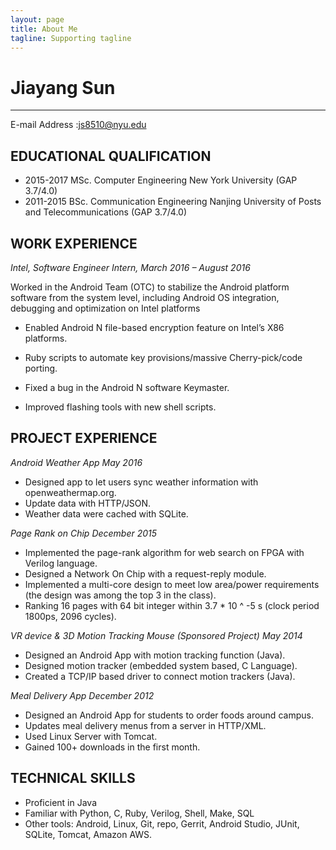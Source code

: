 ```yaml
---
layout: page
title: About Me
tagline: Supporting tagline
---
```


# Jiayang Sun 
------------------------------------
E-mail Address	:js8510@nyu.edu	


## EDUCATIONAL QUALIFICATION
- 2015-2017				MSc. Computer Engineering        New York University  (GAP 3.7/4.0)
- 2011-2015				BSc. Communication Engineering  Nanjing University of Posts and Telecommunications  (GAP 3.7/4.0)   

## WORK EXPERIENCE  
*Intel, Software Engineer Intern, March 2016 – August 2016*  

Worked in the Android Team (OTC) to stabilize the Android platform software from the system level, including Android OS integration, debugging and optimization on Intel platforms   

- Enabled Android N file-based encryption feature on Intel’s X86 platforms.  

- Ruby scripts to automate key provisions/massive Cherry-pick/code porting.  
- Fixed a bug in the Android N software Keymaster.  
- Improved flashing tools with new shell scripts.  

## PROJECT EXPERIENCE  

*Android Weather App										May 2016*
- Designed app to let users sync weather information with openweathermap.org.  
- Update data with HTTP/JSON.   
- Weather data were cached with SQLite.  

*Page Rank on Chip										December 2015*  
- Implemented the page-rank algorithm for web search on FPGA with Verilog language.  
- Designed a Network On Chip with a request-reply module.  
- Implemented a multi-core design to meet low area/power requirements (the design was among the top 3 in the class).   
- Ranking 16 pages with 64 bit integer within 3.7 * 10 ^ -5 s (clock period 1800ps, 2096 cycles).   

*VR device & 3D Motion Tracking Mouse (Sponsored Project)				May 2014*  
- Designed an Android App with motion tracking function (Java).  
- Designed motion tracker (embedded system based, C Language).  
- Created a TCP/IP based driver to connect motion trackers (Java).  

*Meal Delivery App										December 2012*  
- Designed an Android App for students to order foods around campus.  
- Updates meal delivery menus from a server in HTTP/XML.  
- Used Linux Server with Tomcat. 
- Gained 100+ downloads in the first month.  


## TECHNICAL SKILLS  
- Proficient in Java  
- Familiar with Python, C, Ruby, Verilog, Shell, Make, SQL  
- Other tools: Android, Linux, Git, repo, Gerrit, Android Studio, JUnit, SQLite, Tomcat, Amazon AWS.  
